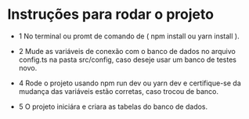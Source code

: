 # Instruções para rodar o projeto


* 1 No terminal ou promt de comando de ( npm install ou yarn install ).

* 2 Mude as variáveis de conexão com o banco de dados no arquivo config.ts na pasta src/config, caso deseje usar um banco de testes novo.

* 4 Rode o projeto usando npm run dev ou yarn dev e certifique-se da mudança das variáveis estão corretas, caso trocou de banco.

* 5 O projeto iniciára e criara as tabelas do banco de dados.

